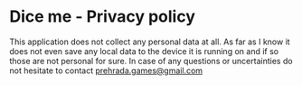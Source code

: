  # Dice me - Privacy policy
 
This application does not collect any personal data at all. As far as I know it does not even save any local data to the device it is running on and if so those are not
personal for sure. In case of any questions or uncertainties do not hesitate to contact prehrada.games@gmail.com
